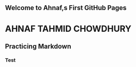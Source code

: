 ## Welcome to Ahnaf,s First GitHub Pages

# AHNAF TAHMID CHOWDHURY
## Practicing Markdown
### Test

